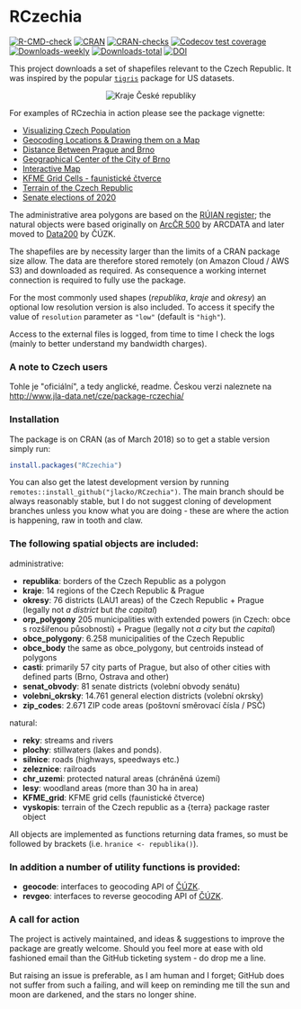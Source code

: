 # RCzechia    
<!-- badges: start -->
[![R-CMD-check](https://github.com/jlacko/RCzechia/workflows/R-CMD-check/badge.svg)](https://github.com/jlacko/RCzechia/actions/workflows/R-CMD-check.yaml)
[![CRAN](http://www.r-pkg.org/badges/version/RCzechia)](https://cran.r-project.org/package=RCzechia)
[![CRAN-checks](https://cranchecks.info/badges/summary/RCzechia)](https://cran.r-project.org/web/checks/check_results_RCzechia.html)
[![Codecov test coverage](https://codecov.io/gh/jlacko/RCzechia/branch/master/graph/badge.svg)](https://app.codecov.io/gh/jlacko/RCzechia?branch=master)
[![Downloads-weekly](http://cranlogs.r-pkg.org/badges/last-week/RCzechia?color=brightgreen)](https://cran.r-project.org/package=RCzechia)
[![Downloads-total](http://cranlogs.r-pkg.org/badges/grand-total/RCzechia?color=brightgreen)](https://cran.r-project.org/package=RCzechia)
[![DOI](https://zenodo.org/badge/97862932.svg)](https://zenodo.org/badge/latestdoi/97862932)
<!-- badges: end -->

This project downloads a set of shapefiles relevant to the Czech Republic. It was inspired by the popular [`tigris`](https://github.com/walkerke/tigris) package for US datasets.  

<p align="center">
  <img src="https://github.com/jlacko/RCzechia/blob/master/data-raw/kraje-lo-res.png?raw=true" alt="Kraje České republiky"/>
</p>

For examples of RCzechia in action please see the package vignette:

* [Visualizing Czech Population](https://CRAN.R-project.org/package=RCzechia/vignettes/vignette.html#visualizing-czech-population)
* [Geocoding Locations & Drawing them on a Map](https://CRAN.R-project.org/package=RCzechia/vignettes/vignette.html#geocoding-locations-drawing-them-on-a-map)
* [Distance Between Prague and Brno](https://CRAN.R-project.org/package=RCzechia/vignettes/vignette.html#distance-between-prague-and-brno)
* [Geographical Center of the City of Brno](https://CRAN.R-project.org/package=RCzechia/vignettes/vignette.html#geographical-center-of-the-city-of-brno)
* [Interactive Map](https://CRAN.R-project.org/package=RCzechia/vignettes/vignette.html#interactive-map)
* [KFME Grid Cells - faunistické čtverce](https://CRAN.R-project.org/package=RCzechia/vignettes/vignette.html#kfme-grid-cells)
* [Terrain of the Czech Republic](https://CRAN.R-project.org/package=RCzechia/vignettes/vignette.html#terrain-of-the-czech-republic)
* [Senate elections of 2020](https://CRAN.R-project.org/package=RCzechia/vignettes/vignette.html#senate-elections-of-2020)

The administrative area polygons are based on the [RÚIAN register](https://cs.wikipedia.org/wiki/Registr_%C3%BAzemn%C3%AD_identifikace,_adres_a_nemovitost%C3%AD); the natural objects were based originally on [ArcČR 500](https://www.arcdata.cz/produkty/geograficka-data/arccr-4) by ARCDATA and later moved to [Data200](https://geoportal.cuzk.cz/Default.aspx?mode=TextMeta&side=mapy_data200&text=dSady_mapyData200) by ČÚZK.

The shapefiles are by necessity larger than the limits of a CRAN package size allow. The data are therefore stored remotely (on Amazon Cloud / AWS S3) and downloaded as required. As consequence a working internet connection is required to fully use the package.

For the most commonly used shapes (*republika*, *kraje* and *okresy*) an optional low resolution version is also included. To access it specify the value of `resolution` parameter as `"low"` (default is `"high"`).

Access to the external files is logged, from time to time I check the logs (mainly to better understand my bandwidth charges).

### A note to Czech users
Tohle je "oficiální", a tedy anglické, readme. Českou verzi naleznete na http://www.jla-data.net/cze/package-rczechia/

### Installation
The package is on CRAN (as of March 2018) so to get a stable version simply run:
```r 
install.packages("RCzechia")
```
You can also get the latest development version by running `remotes::install_github("jlacko/RCzechia")`. The main branch should be always reasonably stable, but I do not suggest cloning of development branches unless you know what you are doing - these are where the action is happening, raw in tooth and claw.

### The following spatial objects are included:  

administrative:

* **republika**: borders of the Czech Republic as a polygon
* **kraje**: 14 regions of the Czech Republic & Prague  
* **okresy**: 76 districts (LAU1 areas) of the Czech Republic + Prague (legally not *a district* but *the capital*)  
* **orp_polygony** 205 municipalities with extended powers (in Czech: obce s rozšířenou působností) + Prague (legally not *a city* but *the capital*)  
* **obce_polygony**: 6.258 municipalities of the Czech Republic  
* **obce_body** the same as obce_polygony, but centroids instead of polygons  
* **casti**: primarily 57 city parts of Prague, but also of other cities with defined parts (Brno, Ostrava and other)  
* **senat_obvody**: 81 senate districts (volební obvody senátu)
* **volebni_okrsky**: 14.761 general election districts (volební okrsky)
* **zip_codes**: 2.671 ZIP code areas (poštovní směrovací čísla / PSČ)

natural:

* **reky**: streams and rivers
* **plochy**: stillwaters (lakes and ponds).
* **silnice**: roads (highways, speedways etc.)
* **zeleznice**: railroads
* **chr_uzemi**: protected natural areas (chráněná území)
* **lesy**: woodland areas (more than 30 ha in area)
* **KFME_grid**: KFME grid cells (faunistické čtverce)
* **vyskopis**: terrain of the Czech republic as a {terra} package raster object


All objects are implemented as functions returning data frames, so must be followed by brackets (i.e. `hranice <- republika()`).

### In addition a number of utility functions is provided:  
* **geocode**: interfaces to geocoding API of [ČÚZK](https://cuzk.cz/en).
* **revgeo**: interfaces to reverse geocoding API of [ČÚZK](https://cuzk.cz/en).

### A call for action

The project is actively maintained, and ideas & suggestions to improve the package are greatly welcome. Should you feel more at ease with old fashioned email than the GitHub ticketing system - do drop me a line.

But raising an issue is preferable, as I am human and I forget; GitHub does not suffer from such a failing, and will keep on reminding me till the sun and moon are darkened, and the stars no longer shine.
